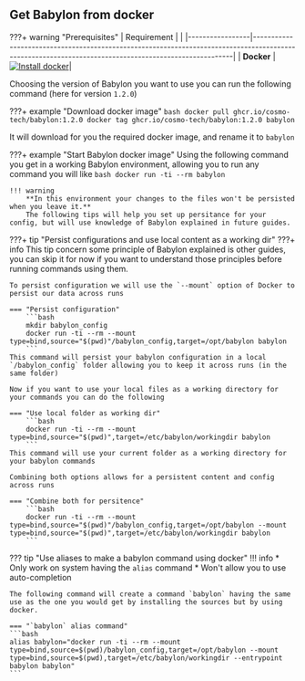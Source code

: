 ## Get Babylon from docker

???+ warning "Prerequisites"
    | Requirement     | <!-- -->                                                                                                                                             |
    |-----------------|------------------------------------------------------------------------------------------------------------------------------------------------------|
    | **Docker**      | [![Install docker](https://img.shields.io/badge/Docker-3776AB?style=for-the-badge&logo=docker&logoColor=white)](https://docs.docker.com/get-docker//)|


Choosing the version of Babylon you want to use you can run the following command (here for version `1.2.0`) 

???+ example "Download docker image"
    ```bash
    docker pull ghcr.io/cosmo-tech/babylon:1.2.0
    docker tag ghcr.io/cosmo-tech/babylon:1.2.0 babylon
    ```

It will download for you the required docker image, and rename it to `babylon`

???+ example "Start Babylon docker image"
    Using the following command you get in a working Babylon environment, allowing you to run any command you will like
    ```bash
    docker run -ti --rm babylon
    ```

    !!! warning
        **In this environment your changes to the files won't be persisted when you leave it.**  
        The following tips will help you set up persitance for your config, but will use knowledge of Babylon explained in future guides.

???+ tip "Persist configurations and use local content as a working dir"
    ???+ info
        This tip concern some principle of Babylon explained is other guides, you can skip it for now if you want to understand those principles before running commands using them.

    To persist configuration we will use the `--mount` option of Docker to persist our data across runs
    
    === "Persist configuration"
        ```bash
        mkdir babylon_config
        docker run -ti --rm --mount type=bind,source="$(pwd)"/babylon_config,target=/opt/babylon babylon
        ```
    This command will persist your babylon configuration in a local `/babylon_config` folder allowing you to keep it across runs (in the same folder)

    Now if you want to use your local files as a working directory for your commands you can do the following

    === "Use local folder as working dir"
        ```bash
        docker run -ti --rm --mount type=bind,source="$(pwd)",target=/etc/babylon/workingdir babylon
        ```
    This command will use your current folder as a working directory for your babylon commands

    Combining both options allows for a persistent content and config across runs
    
    === "Combine both for persitence"
        ```bash
        docker run -ti --rm --mount type=bind,source="$(pwd)"/babylon_config,target=/opt/babylon --mount type=bind,source="$(pwd)",target=/etc/babylon/workingdir babylon
        ```

??? tip "Use aliases to make a babylon command using docker"
    !!! info
        * Only work on system having the `alias` command
        * Won't allow you to use auto-completion

    The following command will create a command `babylon` having the same use as the one you would get by installing the sources but by using docker.

    === "`babylon` alias command"
    ```bash
    alias babylon="docker run -ti --rm --mount type=bind,source=$(pwd)/babylon_config,target=/opt/babylon --mount type=bind,source=$(pwd),target=/etc/babylon/workingdir --entrypoint babylon babylon"
    ```
